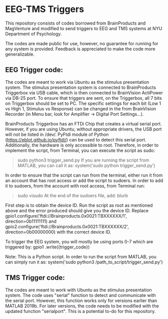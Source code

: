 # EEG-TMS Triggers
This repository consists of codes borrowed from BrainProducts and MagVenture and modified to send triggers to EEG and TMS systems at NYU Department of Psychology.

The codes are made public for use, however, no guarantee for running for any system is provided. Feedback is appreciated to make the code more generalizable.

## EEG Trigger code:
The codes are meant to work via Ubuntu as the stimulus presentation system. The stimulus presentation system is connected to BrainProducts Triggerbox via USB cable, which is then connected to BrainVision ActiPower via DB-25 port. To ensure that triggers are sent, on the Triggerbox, all 7 bits on Triggerbox should be set to PC. The specific settings for each bit (Low 1 vs High 1, Stimulus vs Response) can be changed in the from BrainVision Recorder (in Menu bar, look for Amplifier -> Digital Port Settings...).

BrainProducts Triggerbox has an FTDi Chip that creates a virtual serial port. However, if you are using Ubuntu, without appropriate drivers, the USB port will not be listed in /dev/. PyFtdi module of Python (https://eblot.github.io/pyftdi/) can be used to detect this serial port. Additionally, the hardware is only accessible to root. Therefore, in order to implement the script, from Terminal, you can execute the script as sudo:
> sudo python3 trigger_send.py
If you are running the script from MATLAB, you can call it as:
> system('sudo python trigger_send.py')

In order to ensure that the script can run from the terminal, either run it from an account that has root access or add the script to sudoers. In order to add it to sudoers, from the account with root access, from Terminal run:
> sudo visudo
At the end of the sudoers file, add:
> blurb

First step is to obtain the device ID. Run the script as root as mentioned above and the error produced should give you the device ID. Replace
gpio1.configure('ftdi://Brainproducts.0x0021:TBXXXXXX/1', direction=0b11111111)
and
gpio2.configure('ftdi://Brainproducts.0x0021:TBXXXXXX/2', direction=0b00000000)
with the correct device ID.

To trigger the EEG system, you will mostly be using ports 0-7 which are triggered by:
gpio1 .write({trigger_code})

Note: This is a Python script. In order to run the script from MATLAB, you can simply run it as:
system('sudo python3 /path_to_script/trigger_send.py')

## TMS Trigger code:
The codes are meant to work with Ubuntu as the stimulus presentation system. The code uses "serial" function to detect and communicate with the serial port. However, this function works only for versions earlier than MATLAB 2019b. For later versions, the code needs to be modified with the updated function "serialport". This is a potential to-do for this repository.


